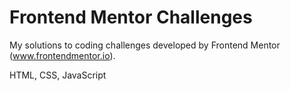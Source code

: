 # Frontend Mentor Challenges

My solutions to coding challenges developed by Frontend Mentor (www.frontendmentor.io). 

HTML, CSS, JavaScript

